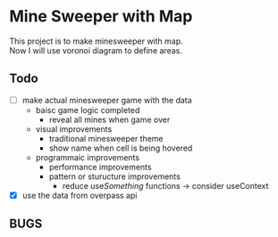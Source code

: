 # Mine Sweeper with Map
This project is to make minesweeper with map.  
Now I will use voronoi diagram to define areas.
## Todo
- [ ] make actual minesweeper game with the data
    - baisc game logic completed
        - reveal all mines when game over
    - visual improvements
        - traditional minesweeper theme
        - show name when cell is being hovered
    - programmaic improvements
        - performance improvements
        - pattern or sturucture improvements
            - reduce use*Something* functions -> consider useContext
- [x] use the data from overpass api

## BUGS